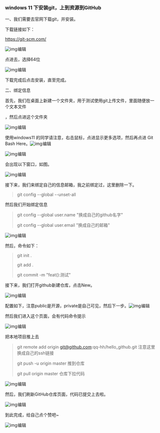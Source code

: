 ### windows 11 下安装git，上到资源到GitHub



 一、我们需要去官网下载git，并安装。

下载链接如下：

https://git-scm.com/

![img](https://img-blog.csdnimg.cn/3f27f75d9ee449bfb47a2d7d97cde4eb.png)![点击并拖拽以移动](data:image/gif;base64,R0lGODlhAQABAPABAP///wAAACH5BAEKAAAALAAAAAABAAEAAAICRAEAOw==)编辑

 点进去，选择64位

![img](https://img-blog.csdnimg.cn/b2becd8868a94ec98f666c032e076f06.png)![点击并拖拽以移动](data:image/gif;base64,R0lGODlhAQABAPABAP///wAAACH5BAEKAAAALAAAAAABAAEAAAICRAEAOw==)编辑

下载完成后点击安装，直至完成。

二、绑定信息

首先，我们在桌面上新建一个文件夹，用于测试使用git上传文件，里面随便放一个文本文件

，然后点进这个文件夹

 ![img](https://img-blog.csdnimg.cn/2fad4168125740f68439a114a4723982.png)![点击并拖拽以移动](data:image/gif;base64,R0lGODlhAQABAPABAP///wAAACH5BAEKAAAALAAAAAABAAEAAAICRAEAOw==)编辑

 使用windows11 的同学请注意，右击鼠标，点进显示更多选项，然后再点进 Git Bash Here。![img](https://img-blog.csdnimg.cn/d658a30205244959ac208fceb99ef817.png)![点击并拖拽以移动](data:image/gif;base64,R0lGODlhAQABAPABAP///wAAACH5BAEKAAAALAAAAAABAAEAAAICRAEAOw==)编辑

 ![img](https://img-blog.csdnimg.cn/df282e03a51d4a5fb26e1d9d05edc3ed.png)![点击并拖拽以移动](data:image/gif;base64,R0lGODlhAQABAPABAP///wAAACH5BAEKAAAALAAAAAABAAEAAAICRAEAOw==)编辑

 会出现以下窗口，如图。

![img](https://img-blog.csdnimg.cn/1341f9c35f314ce79577c85cc7938646.png)![点击并拖拽以移动](data:image/gif;base64,R0lGODlhAQABAPABAP///wAAACH5BAEKAAAALAAAAAABAAEAAAICRAEAOw==)编辑

 接下来，我们来绑定自己的信息邮箱，我之前绑定过，这里删除一下。

> git config --global --unset-all

 然后我们开始绑定信息

> git config --global user.name "换成自己的github名字"
>
> git config --global user.email "换成自己的邮箱"

 ![img](https://img-blog.csdnimg.cn/57a0341a470f4c50bfceaa238198e16a.png)![点击并拖拽以移动](data:image/gif;base64,R0lGODlhAQABAPABAP///wAAACH5BAEKAAAALAAAAAABAAEAAAICRAEAOw==)编辑

 然后，命令如下：

> git init .
>
> git add .
>
>  git commit -m "feat():测试"
>  

接下来，我们打开github新建仓库，点击New。

![img](https://img-blog.csdnimg.cn/d65135f660a5439a9c0757b270f1c0ff.png)![点击并拖拽以移动](data:image/gif;base64,R0lGODlhAQABAPABAP///wAAACH5BAEKAAAALAAAAAABAAEAAAICRAEAOw==)编辑

 配置如下，注意public是开源，private是自己可见，然后下一步。![img](https://img-blog.csdnimg.cn/07c8abe607b24dd398538a0514bed2f1.png)![点击并拖拽以移动](data:image/gif;base64,R0lGODlhAQABAPABAP///wAAACH5BAEKAAAALAAAAAABAAEAAAICRAEAOw==)编辑



 然后我们进入这个页面，会有代码命令提示

![img](https://img-blog.csdnimg.cn/2d8b71de3b7d46ffbf7faf3572e47d5f.png)![点击并拖拽以移动](data:image/gif;base64,R0lGODlhAQABAPABAP///wAAACH5BAEKAAAALAAAAAABAAEAAAICRAEAOw==)编辑

 把本地项目推上去

>  git remote add origin git@github.com:qq-hh/hello_github.git 注意这里换成自己的ssh链接
>
>  git push -u origin master 推到仓库
>
> git pull origin master  仓库下拉代码
>  

![img](https://img-blog.csdnimg.cn/2871934bf278454b8f0e7ce2e5f9b298.png)![点击并拖拽以移动](data:image/gif;base64,R0lGODlhAQABAPABAP///wAAACH5BAEKAAAALAAAAAABAAEAAAICRAEAOw==)编辑

 然后，我们刷新GitHub仓库页面，代码已提交上去啦。

![img](https://img-blog.csdnimg.cn/a659c53667294de89f15206d8fa6b4cd.png)![点击并拖拽以移动](data:image/gif;base64,R0lGODlhAQABAPABAP///wAAACH5BAEKAAAALAAAAAABAAEAAAICRAEAOw==)编辑

到此完成，给自己点个赞吧~ 

![img](https://img-blog.csdnimg.cn/5637741c768548f5b6d6d6bc50724d08.png)![点击并拖拽以移动](data:image/gif;base64,R0lGODlhAQABAPABAP///wAAACH5BAEKAAAALAAAAAABAAEAAAICRAEAOw==)编辑